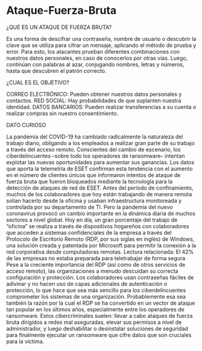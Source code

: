 # Ataque-Fuerza-Bruta

¿QUE ES UN ATAQUE DE FUERZA BRUTA?

Es una forma de descifrar una contraseña, nombre de usuario o descubrir la clave que se utiliza para cifrar un mensaje, aplicando el método de prueba y error. Para esto, los atacantes prueban diferentes combinaciones con nuestros datos personales, en caso de conocerlos por otras vías. Luego, continúan con palabras al azar, conjugando nombres, letras y números, hasta que descubren el patrón correcto.

¿CUAL ES EL OBJETIVO?

CORREO ELECTRÓNICO: Pueden obtener nuestros datos personales y contactos. 
RED SOCIAL: Hay probabilidades de que suplanten nuestra identidad. 
DATOS BANCARIOS: Pueden realizar transferencias a su cuenta o realizar compras sin nuestro consentimiento.

DATO CURIOSO

La pandemia del COVID-19 ha cambiado radicalmente la naturaleza del trabajo diario, obligando a los empleados a realizar gran parte de su trabajo a través del acceso remoto. Conscientes del cambio de escenario, los ciberdelincuentes –sobre todo los operadores de ransomware– intentan explotar las nuevas oportunidades para aumentar sus ganancias. Los datos que aporta la telemetría de ESET confirman esta tendencia con el aumento en el número de clientes únicos que informaron intentos de ataque de fuerza bruta que fueron bloqueados mediante la tecnología para la detección de ataques de red de ESET.
Antes del período de confinamiento, muchos de los colaboradores que hoy están trabajando de manera remota solían hacerlo desde la oficina y usaban infraestructura monitoreada y controlada por su departamento de TI. Pero la pandemia del nuevo coronavirus provocó un cambio importante en la dinámica diaria de muchos sectores a nivel global. Hoy en día, un gran porcentaje del trabajo de “oficina” se realiza a través de dispositivos hogareños con colaboradores que acceden a sistemas confidenciales de la empresa a través del Protocolo de Escritorio Remoto (RDP, por sus siglas en inglés) de Windows, una solución creada y patentada por Microsoft para permitir la conexión a la red corporativa desde computadoras remotas.
Lectura relacionada: El 42% de las empresas no estaba preparada para teletrabajar de forma segura
Pese a la creciente importancia del RDP (así como de otros servicios de acceso remoto), las organizaciones a menudo descuidan su correcta configuración y protección. Los colaboradores usan contraseñas fáciles de adivinar y no hacen uso de capas adicionales de autenticación o protección, lo que hace que sea más sencillo para los ciberdelincuentes comprometer los sistemas de una organización.
Probablemente esa sea también la razón por la cual el RDP se ha convertido en un vector de ataque tan popular en los últimos años, especialmente entre los operadores de ransomware. Estos cibercriminales suelen: llevar a cabo ataques de fuerza bruta dirigidos a redes mal aseguradas, elevar sus permisos a nivel de administrador, y luego deshabilitar o desinstalar soluciones de seguridad para finalmente ejecutar un ransomware que cifre datos que son cruciales para la víctima.
